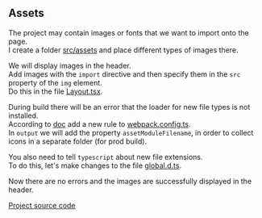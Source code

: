 ## Assets

The project may contain images or fonts that we want to import onto the page.  
I create a folder [src/assets](src/assets) and place different types of images there.

We will display images in the header.  
Add images with the `import` directive and then specify them in the `src` property of the `img` element.  
Do this in the file [Layout.tsx](src/components/Layout.tsx).

During build there will be an error that the loader for new file types is not installed.  
According to [doc](https://webpack.js.org/guides/asset-modules/)
add a new rule to [webpack.config.ts](webpack.config.ts).  
In `output` we will add the property `assetModuleFilename`,
in order to collect icons in a separate folder (for prod build).

You also need to tell `typescript` about new file extensions.  
To do this, let's make changes to the file [global.d.ts](src/global.d.ts).

Now there are no errors and the images are successfully displayed in the header.

[Project source code](./)
